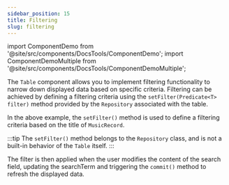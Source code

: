 ```yaml
---
sidebar_position: 15
title: Filtering
slug: filtering
---
```

import ComponentDemo from '@site/src/components/DocsTools/ComponentDemo';
import ComponentDemoMultiple from '@site/src/components/DocsTools/ComponentDemoMultiple';

The `Table` component allows you to implement filtering functionality to narrow down displayed data based on specific criteria. Filtering can be achieved by defining a filtering criteria using the `setFilter(Predicate<T> filter)` method provided by the `Repository` associated with the table.

<ComponentDemoMultiple
path='https://demo.webforj.com/webapp/controlsamples?class=addondemos.tabledemos.TableFiltering' 
javaE='https://raw.githubusercontent.com/DwcJava/ControlSamples/main/src/main/java/addondemos/tabledemos/TableFiltering.java'
height='600px'
/>

In the above example, the `setFilter()` method is used to define a filtering criteria based on the title of `MusicRecord`. 

:::tip
The `setFilter()` method belongs to the `Repository` class, and is not a built-in behavior of the `Table` itself.
:::

The filter is then applied when the user modifies the content of the search field, updating the searchTerm and triggering the `commit()` method to refresh the displayed data.